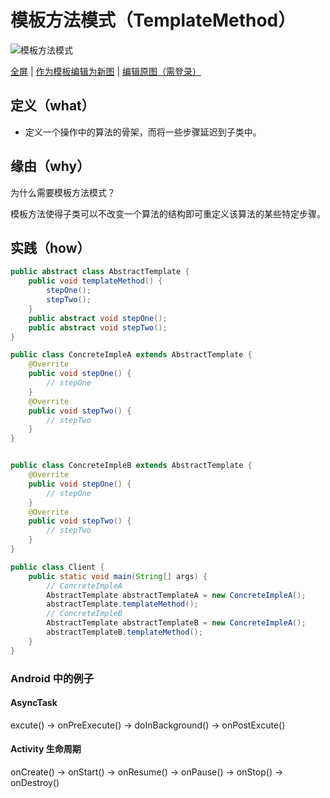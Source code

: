 # 模板方法模式（TemplateMethod）

![模板方法模式](https://raw.githubusercontents.com/CodePoem/VDesignPatterns/master/docs/drawio/TemplateMethod.png)

<a href = "https://www.draw.io/?lightbox=1#Uhttps://raw.githubusercontents.com/CodePoem/VDesignPatterns/master/docs/drawio/TemplateMethod.png">全屏</a> |
<a href = "https://www.draw.io/#Uhttps://raw.githubusercontents.com/CodePoem/VDesignPatterns/master/docs/drawio/TemplateMethod.png">作为模板编辑为新图</a> |
<a href = "https://www.draw.io/#HCodePoem/VDesignPatterns/master/docs/drawio/TemplateMethod.drawio">编辑原图（需登录）</a>

## 定义（what）

- 定义一个操作中的算法的骨架，而将一些步骤延迟到子类中。

## 缘由（why）

为什么需要模板方法模式？

模板方法使得子类可以不改变一个算法的结构即可重定义该算法的某些特定步骤。

## 实践（how）

```java
public abstract class AbstractTemplate {
    public void templateMethod() {
        stepOne();
        stepTwo();
    }
    public abstract void stepOne();
    public abstract void stepTwo();
}

public class ConcreteImpleA extends AbstractTemplate {
    @Overrite
    public void stepOne() {
        // stepOne
    }
    @Overrite
    public void stepTwo() {
        // stepTwo
    }
}


public class ConcreteImpleB extends AbstractTemplate {
    @Overrite
    public void stepOne() {
        // stepOne
    }
    @Overrite
    public void stepTwo() {
        // stepTwo
    }
}

public class Client {
    public static void main(String[] args) {
        // ConcreteImpleA
        AbstractTemplate abstractTemplateA = new ConcreteImpleA();
        abstractTemplate.templateMethod();
        // ConcreteImpleB
        AbstractTemplate abstractTemplateB = new ConcreteImpleA();
        abstractTemplateB.templateMethod();
    }
}
```

### Android 中的例子

#### AsyncTask

excute() -> onPreExecute() -> doInBackground() -> onPostExcute()

#### Activity 生命周期

onCreate() -> onStart() -> onResume() -> onPause() -> onStop() -> onDestroy()
